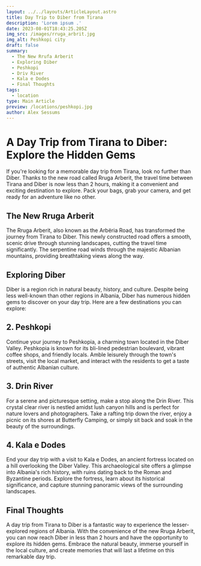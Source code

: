 ```yaml
---
layout: ../../layouts/ArticleLayout.astro
title: Day Trip to Diber from Tirana
description: 'Lorem ipsum .'
date: 2023-08-01T18:43:25.205Z
img_src: /images/rruga_arbrit.jpg
img_alt: Peshkopi city
draft: false
summary:
  - The New Rrufa Arberit
  - Exploring Diber
  - Peshkopi
  - Driv River
  - Kala e Dodes
  - Final Thoughts
tags:
  - location
type: Main Article
preview: /locations/peshkopi.jpg
author: Alex Sessums
---
```


# A Day Trip from Tirana to Diber: Explore the Hidden Gems

If you're looking for a memorable day trip from Tirana, look no further than Diber. Thanks to the new road called Rruga Arberit, the travel time between Tirana and Diber is now less than 2 hours, making it a convenient and exciting destination to explore. Pack your bags, grab your camera, and get ready for an adventure like no other.

## The New Rruga Arberit

The Rruga Arberit, also known as the Arbëria Road, has transformed the journey from Tirana to Diber. This newly constructed road offers a smooth, scenic drive through stunning landscapes, cutting the travel time significantly. The serpentine road winds through the majestic Albanian mountains, providing breathtaking views along the way.

## Exploring Diber

Diber is a region rich in natural beauty, history, and culture. Despite being less well-known than other regions in Albania, Diber has numerous hidden gems to discover on your day trip. Here are a few destinations you can explore:

## 2. Peshkopi

Continue your journey to Peshkopia, a charming town located in the Diber Valley. Peshkopia is known for its bli-lined pedestrian boulevard, vibrant coffee shops, and friendly locals. Amble leisurely through the town's streets, visit the local market, and interact with the residents to get a taste of authentic Albanian culture.

## 3. Drin River

For a serene and picturesque setting, make a stop along the Drin River. This crystal clear river is nestled amidst lush canyon hills and is perfect for nature lovers and photographers. Take a rafting trip down the river, enjoy a picnic on its shores at Butterfly Camping, or simply sit back and soak in the beauty of the surroundings.

## 4. Kala e Dodes

End your day trip with a visit to Kala e Dodes, an ancient fortress located on a hill overlooking the Diber Valley. This archaeological site offers a glimpse into Albania's rich history, with ruins dating back to the Roman and Byzantine periods. Explore the fortress, learn about its historical significance, and capture stunning panoramic views of the surrounding landscapes.

## Final Thoughts

A day trip from Tirana to Diber is a fantastic way to experience the lesser-explored regions of Albania. With the convenience of the new Rruga Arberit, you can now reach Diber in less than 2 hours and have the opportunity to explore its hidden gems. Embrace the natural beauty, immerse yourself in the local culture, and create memories that will last a lifetime on this remarkable day trip.